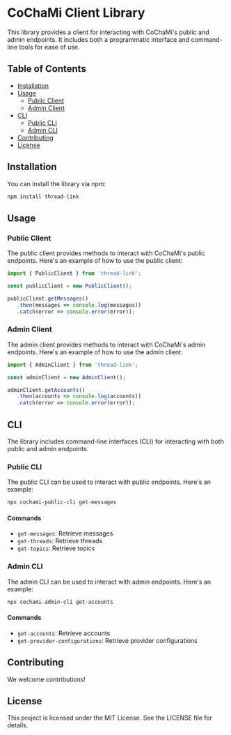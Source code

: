 CoChaMi Client Library
======================

This library provides a client for interacting with CoChaMi's public and admin endpoints. It includes both a programmatic interface and command-line tools for ease of use.

Table of Contents
-----------------

*   [Installation](#installation)
*   [Usage](#usage)
    *   [Public Client](#public-client)
    *   [Admin Client](#admin-client)
*   [CLI](#cli)
    *   [Public CLI](#public-cli)
    *   [Admin CLI](#admin-cli)
*   [Contributing](#contributing)
*   [License](#license)

Installation
------------

You can install the library via npm:

```sh
npm install thread-link
```

Usage
-----

### Public Client

The public client provides methods to interact with CoChaMi's public endpoints. Here's an example of how to use the public client:


```typescript
import { PublicClient } from 'thread-link';

const publicClient = new PublicClient();

publicClient.getMessages()
   .then(messages => console.log(messages))
   .catch(error => console.error(error));
```


### Admin Client

The admin client provides methods to interact with CoChaMi's admin endpoints. Here's an example of how to use the admin client:

```typescript
import { AdminClient } from 'thread-link';

const adminClient = new AdminClient();

adminClient.getAccounts()
   .then(accounts => console.log(accounts))
   .catch(error => console.error(error));
```

CLI
---

The library includes command-line interfaces (CLI) for interacting with both public and admin endpoints.

### Public CLI

The public CLI can be used to interact with public endpoints. Here's an example:

```bash
npx cochami-public-cli get-messages
```

#### Commands

*   `get-messages`: Retrieve messages
*   `get-threads`: Retrieve threads
*   `get-topics`: Retrieve topics

### Admin CLI

The admin CLI can be used to interact with admin endpoints. Here's an example:

```sh
npx cochami-admin-cli get-accounts
```

#### Commands

*   `get-accounts`: Retrieve accounts
*   `get-provider-configurations`: Retrieve provider configurations

Contributing
------------

We welcome contributions!

License
-------

This project is licensed under the MIT License. See the LICENSE file for details.
